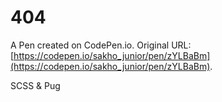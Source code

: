 # 404

A Pen created on CodePen.io. Original URL: [https://codepen.io/sakho_junior/pen/zYLBaBm](https://codepen.io/sakho_junior/pen/zYLBaBm).

SCSS & Pug
